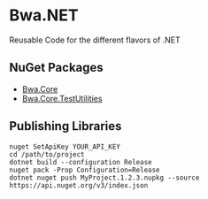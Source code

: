 # Bwa.NET

Reusable Code for the different flavors of .NET

## NuGet Packages

- [Bwa.Core](https://www.nuget.org/packages/Bwa.Core)
- [Bwa.Core.TestUtilities](https://www.nuget.org/packages/Bwa.Core.TestUtilities)

## Publishing Libraries

    nuget SetApiKey YOUR_API_KEY
    cd /path/to/project
    dotnet build --configuration Release
    nuget pack -Prop Configuration=Release
    dotnet nuget push MyProject.1.2.3.nupkg --source https://api.nuget.org/v3/index.json
